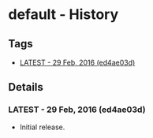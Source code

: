 # default - History
## Tags
* [LATEST - 29 Feb, 2016 (ed4ae03d)](#LATEST)

## Details
### <a name = "LATEST">LATEST - 29 Feb, 2016 (ed4ae03d)

* Initial release.
